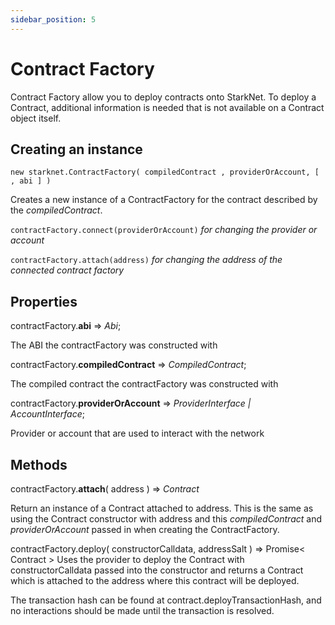 ```yaml
---
sidebar_position: 5
---
```


# Contract Factory

Contract Factory allow you to deploy contracts onto StarkNet. To deploy a Contract, additional information is needed that is not available on a Contract object itself.

## Creating an instance

`new starknet.ContractFactory( compiledContract , providerOrAccount, [ , abi ] )`

Creates a new instance of a ContractFactory for the contract described by the _compiledContract_.

`contractFactory.connect(providerOrAccount)` _for changing the provider or account_

`contractFactory.attach(address)` _for changing the address of the connected contract factory_

## Properties

contractFactory.**abi** => _Abi_;

The ABI the contractFactory was constructed with

contractFactory.**compiledContract** => _CompiledContract_;

The compiled contract the contractFactory was constructed with

contractFactory.**providerOrAccount** => _ProviderInterface | AccountInterface_;

Provider or account that are used to interact with the network

## Methods

contractFactory.**attach**( address ) ⇒ _Contract_

Return an instance of a Contract attached to address. This is the same as using the Contract constructor with address and this _compiledContract_ and _providerOrAccount_ passed in when creating the ContractFactory.

contractFactory.deploy( constructorCalldata, addressSalt ) ⇒ Promise< Contract >
Uses the provider to deploy the Contract with constructorCalldata passed into the constructor and returns a Contract which is attached to the address where this contract will be deployed.

The transaction hash can be found at contract.deployTransactionHash, and no interactions should be made until the transaction is resolved.
